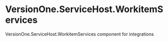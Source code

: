 VersionOne.ServiceHost.WorkitemServices
========================================

VersionOne.ServiceHost.WorkitemServices component for integrations
